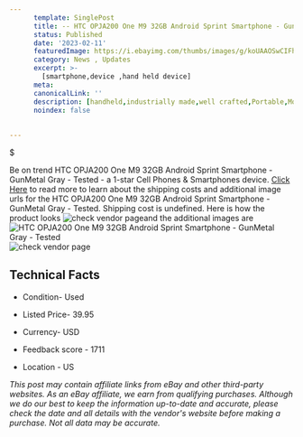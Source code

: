 ```yaml
---
      template: SinglePost
      title: -- HTC OPJA200 One M9 32GB Android Sprint Smartphone - GunMetal Gray - Tested
      status: Published
      date: '2023-02-11'
      featuredImage: https://i.ebayimg.com/thumbs/images/g/koUAAOSwCIFhNTyA/s-l225.jpg
      category: News , Updates
      excerpt: >-
        [smartphone,device ,hand held device]
      meta:
      canonicalLink: ''
      description: [handheld,industrially made,well crafted,Portable,Mobile,Compact,Convenient,Lightweight,Maneuverable,Man-portable,Miniature,Carriable,Hand-held,Light,Holdable,Transportable,Mobile device,Pocket-sized,On-the-go,Wireless,Cordless,Compact size,Convenient size, smartphone,device ,hand held device]
      noindex: false
      
        
---
```

$

Be on trend HTC OPJA200 One M9 32GB Android Sprint Smartphone - GunMetal Gray - Tested - a 1-star Cell Phones & Smartphones device. [Click Here](https://www.ebay.com/itm/274935498470?hash=item40036ec6e6%3Ag%3AkoUAAOSwCIFhNTyA&mkevt=1&mkcid=1&mkrid=711-53200-19255-0&campid=%253CePNCampaignId%253E&customid=%253CreferenceId%253E&toolid=10049) to read more to learn about the shipping costs and additional image urls for the HTC OPJA200 One M9 32GB Android Sprint Smartphone - GunMetal Gray - Tested. Shipping cost is undefined. Here is how the product looks ![check vendor page](https://i.ebayimg.com/thumbs/images/g/koUAAOSwCIFhNTyA/s-l225.jpg)and the additional images are![HTC OPJA200 One M9 32GB Android Sprint Smartphone - GunMetal Gray - Tested](https://i.ebayimg.com/images/g/koUAAOSwCIFhNTyA/s-l1600.jpg)![check vendor page](https://origin-galleryplus.ebayimg.com/ws/web/274935498470_2_0_1/225x225.jpg,https://origin-galleryplus.ebayimg.com/ws/web/274935498470_3_0_1/225x225.jpg,https://origin-galleryplus.ebayimg.com/ws/web/274935498470_4_0_1/225x225.jpg,https://origin-galleryplus.ebayimg.com/ws/web/274935498470_5_0_1/225x225.jpg)



 ## Technical Facts 



     
      

 - Condition- Used 


      

 - Listed Price- 39.95 


      

 - Currency- USD 


      

 - Feedback score - 1711 


      

 - Location - US 


      
      

 *_This post may contain affiliate links from eBay and other third-party websites. As an eBay affiliate, we earn from qualifying purchases. Although we do our best to keep the information up-to-date and accurate, please check the date and all details with the vendor's website before making a purchase. Not all data may be accurate._*






